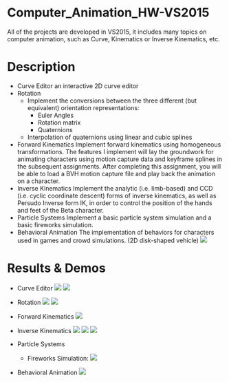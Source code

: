 # Computer_Animation_HW-VS2015
All of the projects are developed in VS2015, it includes many topics on computer animation, such as Curve, Kinematics or Inverse Kinematics, etc.

# Description
* Curve Editor
  an interactive 2D curve editor
* Rotation
  * Implement the conversions between the three different (but equivalent) orientation representations:
    * Euler Angles
    * Rotation matrix
    * Quaternions
  * Interpolation of quaternions using linear and cubic splines
* Forward Kinematics
  Implement forward kinematics using homogeneous transformations. The features I implement will lay the groundwork for animating characters using motion capture data and keyframe splines in the subsequent assignments. After completing this assignment, you will be able to load a BVH motion capture file and play back the animation on a character.
* Inverse Kinematics
  Implement the analytic (i.e. limb-based) and CCD (i.e. cyclic coordinate descent) forms of inverse kinematics, as well as Persudo Inverse form IK, in order to control the position of the hands and feet of the Beta character.
* Particle Systems
  Implement a basic particle system simulation and a basic fireworks simulation.
* Behavioral Animation
  The implementation of behaviors for characters used in games and crowd simulations. (2D disk-shaped vehicle)
  ![](screenshots/ss10.PNG)
# Results & Demos
* Curve Editor
  ![](screenshots/ss02.PNG)
  ![](screenshots/ss03.PNG)

* Rotation
  ![](screenshots/ss04.PNG)
  ![](screenshots/ss05.PNG)

* Forward Kinematics
  [![](screenshots/ss11.PNG)](https://youtu.be/95jWiHhXON4)
  
* Inverse Kinematics
  ![](screenshots/ss06.PNG)
  ![](screenshots/ss07.PNG)
  ![](screenshots/ss08.PNG)

* Particle Systems
  * Fireworks Simulation:
  ![](screenshots/ss09.PNG)

* Behavioral Animation
  [![](screenshots/ss12.PNG)](https://youtu.be/c14euppFaDA)
  

    
